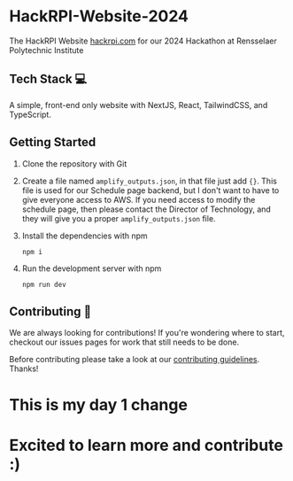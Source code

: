 # HackRPI-Website-2024

The HackRPI Website [hackrpi.com](https://hackrpi.com) for our 2024 Hackathon at Rensselaer Polytechnic Institute

## Tech Stack 💻

A simple, front-end only website with NextJS, React, TailwindCSS, and TypeScript.

## Getting Started

1.  Clone the repository with Git
1.  Create a file named `amplify_outputs.json`, in that file just add `{}`. This file is used for our Schedule page backend, but I don't want to have to give everyone access to AWS. If you need access to modify the schedule page, then please contact the Director of Technology, and they will give you a proper `amplify_outputs.json` file.
1.  Install the dependencies with npm

        npm i

1.  Run the development server with npm

        npm run dev

## Contributing 🚀

We are always looking for contributions! If you're wondering where to start, checkout our issues pages for work that still needs to be done.

Before contributing please take a look at our [contributing guidelines](docs/CONTRIBUTING.md). Thanks!

# This is my day 1 change
# Excited to learn more and contribute :)